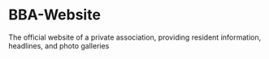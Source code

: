 # BBA-Website
The official website of a private association, providing resident information, headlines, and photo galleries 
